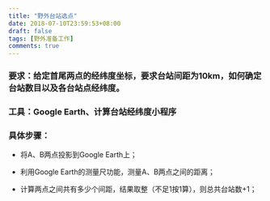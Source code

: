 ```yaml
---
title: "野外台站选点"
date: 2018-07-10T23:59:53+08:00
draft: false
tags: [野外准备工作]
comments: true
---
```


### 要求：给定首尾两点的经纬度坐标，要求台站间距为10km，如何确定台站数目以及各台站点经纬度。
### 工具：Google Earth、计算台站经纬度小程序
### 具体步骤：
-  将A、B两点投影到Google Earth上；

- 利用Google Earth的测量尺功能，测量A、B两点之间的距离；

-  计算两点之间共有多少个间距，结果取整（不足1按1算），则总共台站数+1；
